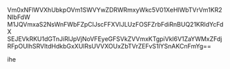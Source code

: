 Vm0xNFlWVXhUbkpOVm1SWVYwZDRWRmxyWkc5V01XeHlWbTVrVm1KR2NIbFdW
M1JQVmxaS2NsWnFWbFZpClJscFFXVlJLUzFOSFZrbFdiRnBUQ21KRldYcFdX
SEJEVkRKU1dGTnJiRlJpVjNoVFEyeGFSVkZVVmxKTgpiVkl6V1ZaYWMxZFdj
RFpOUlhSRVltdHdkbGxXUlRsUVVXOUxZbTVrZEFvS1lYSnAKCnFmYg==

ihe
